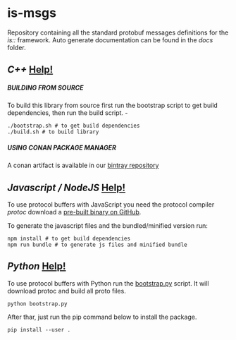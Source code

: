 is-msgs
==========

Repository containing all the standard protobuf messages definitions for the *is::* framework. 
Auto generate documentation can be found in the *docs* folder.

## *C++* [Help!](https://developers.google.com/protocol-buffers/docs/reference/cpp-generated)
##### BUILDING FROM SOURCE 
To build this library from source first run the bootstrap script to get build dependencies, then run the build script. - 
```shell
./bootstrap.sh # to get build dependencies
./build.sh # to build library
```
##### USING CONAN PACKAGE MANAGER
A conan artifact is available in our [bintray repository](https://bintray.com/labviros/is/is-msgs%3Ais)

## *Javascript / NodeJS* [Help!](https://developers.google.com/protocol-buffers/docs/reference/javascript-generated)
To use protocol buffers with JavaScript you need the protocol compiler *protoc* download a [pre-built binary on GitHub](https://github.com/google/protobuf/releases).

To generate the javascript files and the bundled/minified version run:
```shell
npm install # to get build dependencies
npm run bundle # to generate js files and minified bundle
```

## *Python* [Help!](https://developers.google.com/protocol-buffers/docs/reference/python-generated)
To use protocol buffers with Python run the [bootstrap.py](https://github.com/labviros/is-msgs/blob/modern-cmake/bootstrap.py) script. It will download protoc and build all proto files.
```shell
python bootstrap.py
```

 After thar, just run the pip command below to install the package.
```shell
pip install --user .
```